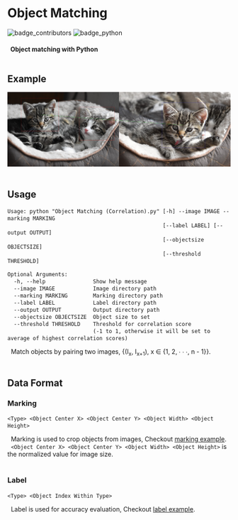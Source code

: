 # Object Matching

![badge_contributors](https://img.shields.io/github/contributors/Igoc/ObjectMatching?logoColor=red)
![badge_python](https://img.shields.io/badge/python-3-orange.svg)

#### &nbsp; Object matching with Python <br/><br/>

## Example

![example](https://github.com/Igoc/ObjectMatching/blob/master/Example/Output/Cat%2002.jpg?raw=true) <br/><br/>

## Usage

```
Usage: python "Object Matching (Correlation).py" [-h] --image IMAGE --marking MARKING
                                                 [--label LABEL] [--output OUTPUT]
                                                 [--objectsize OBJECTSIZE]
                                                 [--threshold THRESHOLD]
```

```
Optional Arguments:
  -h, --help               Show help message
  --image IMAGE            Image directory path
  --marking MARKING        Marking directory path
  --label LABEL            Label directory path
  --output OUTPUT          Output directory path
  --objectsize OBJECTSIZE  Object size to set
  --threshold THRESHOLD    Threshold for correlation score
                           (-1 to 1, otherwise it will be set to average of highest correlation scores)
```

&nbsp; Match objects by pairing two images, {(I<sub>x</sub>, I<sub>x+1</sub>), x &isin; {1, 2, &#8729; &#8729; &#8729;, n - 1}}. <br/><br/>

## Data Format

### Marking

```
<Type> <Object Center X> <Object Center Y> <Object Width> <Object Height>
```

&nbsp; Marking is used to crop objects from images, Checkout [marking example](https://github.com/Igoc/ObjectMatching/tree/master/Example/Marking). <br/>
&nbsp; `<Object Center X> <Object Center Y> <Object Width> <Object Height>` is the normalized value for image size. <br/><br/>

### Label

```
<Type> <Object Index Within Type>
```

&nbsp; Label is used for accuracy evaluation, Checkout [label example](https://github.com/Igoc/ObjectMatching/tree/master/Example/Label).